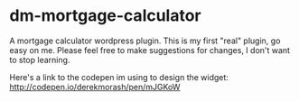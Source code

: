 # dm-mortgage-calculator
A mortgage calculator wordpress plugin. This is my first "real" plugin, go easy on me. Please feel free to make suggestions for changes, I don't want to stop learning.

Here's a link to the codepen im using to design the widget: 
http://codepen.io/derekmorash/pen/mJGKoW
